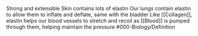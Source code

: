 Strong and extensible 
Skin contains lots of elastin
Our lungs contain elastin to allow them to inflate and deflate, same with the bladder
Like [[Collagen]], elastin helps our blood vessels to stretch and recoil as [[Blood]] is pumped through them, helping maintain the pressure
#000-Biology/Definition 